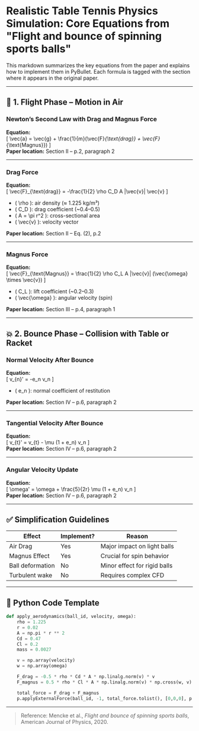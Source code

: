 
# Realistic Table Tennis Physics Simulation: Core Equations from "Flight and bounce of spinning sports balls"

This markdown summarizes the key equations from the paper and explains how to implement them in PyBullet. Each formula is tagged with the section where it appears in the original paper.

---

## 🧮 1. Flight Phase – Motion in Air

### Newton’s Second Law with Drag and Magnus Force  
**Equation:**  
\[
\vec{a} = \vec{g} + \frac{1}{m}(\vec{F}_{\text{drag}} + \vec{F}_{\text{Magnus}})
\]  
**Paper location:** Section II – p.2, paragraph 2

---

### Drag Force  
**Equation:**  
\[
\vec{F}_{\text{drag}} = -\frac{1}{2} \rho C_D A \|\vec{v}\| \vec{v}
\]  
- \( \rho \): air density (≈ 1.225 kg/m³)  
- \( C_D \): drag coefficient (~0.4–0.5)  
- \( A = \pi r^2 \): cross-sectional area  
- \( \vec{v} \): velocity vector  

**Paper location:** Section II – Eq. (2), p.2

---

### Magnus Force  
**Equation:**  
\[
\vec{F}_{\text{Magnus}} = \frac{1}{2} \rho C_L A \|\vec{v}\| (\vec{\omega} \times \vec{v})
\]  
- \( C_L \): lift coefficient (~0.2–0.3)  
- \( \vec{\omega} \): angular velocity (spin)

**Paper location:** Section III – p.4, paragraph 1

---

## 💥 2. Bounce Phase – Collision with Table or Racket

### Normal Velocity After Bounce  
**Equation:**  
\[
v_{n}' = -e_n v_n
\]  
- \( e_n \): normal coefficient of restitution

**Paper location:** Section IV – p.6, paragraph 2

---

### Tangential Velocity After Bounce  
**Equation:**  
\[
v_{t}' = v_{t} - \mu (1 + e_n) v_n
\]  
**Paper location:** Section IV – p.6, paragraph 2

---

### Angular Velocity Update  
**Equation:**  
\[
\omega' = \omega + \frac{5}{2r} \mu (1 + e_n) v_n
\]  
**Paper location:** Section IV – p.6, paragraph 2

---

## ✅ Simplification Guidelines

| Effect              | Implement? | Reason |
|---------------------|------------|--------|
| Air Drag            | Yes        | Major impact on light balls |
| Magnus Effect       | Yes        | Crucial for spin behavior |
| Ball deformation    | No         | Minor effect for rigid balls |
| Turbulent wake      | No         | Requires complex CFD |

---

## 🧪 Python Code Template

```python
def apply_aerodynamics(ball_id, velocity, omega):
    rho = 1.225
    r = 0.02
    A = np.pi * r ** 2
    Cd = 0.47
    Cl = 0.2
    mass = 0.0027

    v = np.array(velocity)
    w = np.array(omega)

    F_drag = -0.5 * rho * Cd * A * np.linalg.norm(v) * v
    F_magnus = 0.5 * rho * Cl * A * np.linalg.norm(v) * np.cross(w, v)

    total_force = F_drag + F_magnus
    p.applyExternalForce(ball_id, -1, total_force.tolist(), [0,0,0], p.LINK_FRAME)
```

---

> Reference: Mencke et al., *Flight and bounce of spinning sports balls*, American Journal of Physics, 2020.
